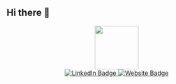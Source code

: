 ## Hi there 👋

<!--

**Here are some ideas to get you started:**

🙋‍♀️ A short introduction - what is your organization all about?
🌈 Contribution guidelines - how can the community get involved?
👩‍💻 Useful resources - where can the community find your docs? Is there anything else the community should know?
🍿 Fun facts - what does your team eat for breakfast?
🧙 Remember, you can do mighty things with the power of [Markdown](https://docs.github.com/github/writing-on-github/getting-started-with-writing-and-formatting-on-github/basic-writing-and-formatting-syntax)
-->

<div id="header" align="center">
  <img src="https://raw.githubusercontent.com/piandhust/piandhust.github.io/refs/heads/master/image/piandhust.png" width="100"/>
  <div id="badges">
     <a href="https://viblo.asia/o/tailieubkhn">
      <img src="https://img.shields.io/badge/Viblo-blue?style=for-the-badge&logo=viblo&logoColor=white" alt="LinkedIn Badge"/>
    </a> 
    <a href="https://www.tailieubkhn.com/">
      <img src="https://img.shields.io/badge/Tailieubkhn-orange?style=for-the-badge&logo=Tesla&logoColor=white" alt="Website Badge"/>
    </a> 
    
  </div>
</div>

